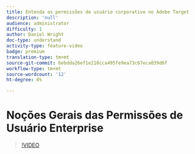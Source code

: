 ```yaml
---
title: Entenda as permissões de usuário corporativo no Adobe Target
description: 'null'
audience: administrator
difficulty: 1
author: Daniel Wright
doc-type: understand
activity-type: feature-video
badge: premium
translation-type: tm+mt
source-git-commit: 6ebdda26ef1e210cca495fe9ea73c67eca039d6f
workflow-type: tm+mt
source-wordcount: '12'
ht-degree: 8%

---
```



# Noções Gerais das Permissões de Usuário Enterprise

>[!VIDEO](https://video.tv.adobe.com/v/19042/?quality=12)
